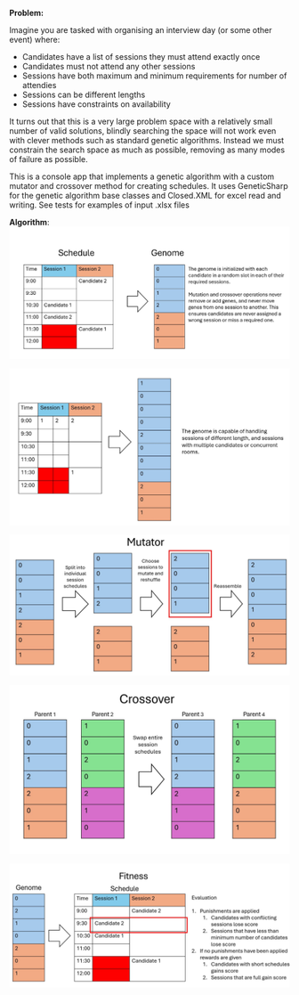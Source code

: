 **Problem:**

Imagine you are tasked with organising an interview day (or some other event) where: 
  - Candidates have a list of sessions they must attend exactly once
  - Candidates must not attend any other sessions
  - Sessions have both maximum and minimum requirements for number of attendies
  - Sessions can be different lengths
  - Sessions have constraints on availability

    
It turns out that this is a very large problem space with a relatively small number of valid solutions, blindly searching the space will not work even with clever methods such as standard genetic algorithms. Instead we must constrain the search space as much as possible, removing as many modes of failure as possible.

This is a console app that implements a genetic algorithm with a custom mutator and crossover method for creating schedules. It uses GeneticSharp for the genetic algorithm base classes and Closed.XML for excel read and writing. See tests for examples of input .xlsx files

**Algorithm**:
![alt text](/Documentation/Genome%20explanation.jpg)

![alt text](/Documentation/Genome%20explanation%202.jpg)

![alt text](/Documentation/Mutator%20explanation.jpg)

![alt text](/Documentation/Crossover%20explanation.jpg)

![alt text](/Documentation/Fitness%20explanation.jpg)


